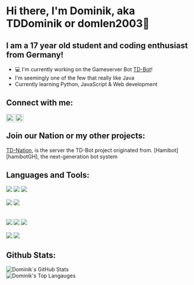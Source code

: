 # Hi there, I'm Dominik, aka TDDominik or domlen2003👋
## I am a 17 year old student and coding enthusiast from Germany!

- 💻 I'm currently working on the Gameserver Bot [TD-Bot][tdbotGH]!
- I'm seemingly one of the few that really like Java
- Currently learning Python, JavaScript & Web development

## Connect with me:

[<img align="left" alt="Dominik| Instagram" width="22px" src="https://cdn.jsdelivr.net/npm/simple-icons@v3/icons/instagram.svg" />][instagram] 
<a href="mailto:dominikalexanderlenz@gmail.com"> <img align="left" alt="Dominik| Email" width="22px" src="https://cdn.jsdelivr.net/npm/simple-icons@3.13.0/icons/gmail.svg"> </a>
<br>
## Join our Nation or my other projects:

[TD-Nation][TD], is the server the TD-Bot project originated from.
[Hamibot][hamibotGH], the next-generation bot system

## Languages and Tools:

<img src="https://img.shields.io/badge/java-007396.svg?&style=for-the-badge&logo=java&logoColor=white"/> <img src="https://img.shields.io/badge/Node-339933.svg?&style=for-the-badge&logo=node.js&logoColor=white"/> <img src="https://img.shields.io/badge/python-319440.svg?&style=for-the-badge&logo=python&logoColor=white"/>
<br>
<br>
<img src="https://img.shields.io/badge/-IntelliJ%20IDEA-5e2495?style=for-the-badge&logo=jetbrains&logoColor=white"/> <img src="https://img.shields.io/badge/android%20studio-3DDC84.svg?&style=for-the-badge&logo=android%20studio&logoColor=white"/>  
<br>
<br>
<img src="https://img.shields.io/badge/git-F05032.svg?&style=for-the-badge&logo=git&logoColor=white"/> <img src="https://img.shields.io/badge/github%20-181717.svg?&style=for-the-badge&logo=github&logoColor=white"/> <img src="https://img.shields.io/badge/gitlab%20-FCA121.svg?&style=for-the-badge&logo=gitlab&logoColor=white"/>
<br>
<br>
<img src="https://img.shields.io/badge/-MongoDB-13aa52?style=for-the-badge&logo=mongodb&logoColor=white"/> <img src="https://img.shields.io/badge/maven-C71A36.svg?&style=for-the-badge&logo=apache%20maven&logoColor=white"/> 

## Github Stats:  
  <img align="center" alt="Dominik´s GitHub Stats" src="https://github-readme-stats.vercel.app/api?username=domlen2003&show_icons=true&hide_border=true" />
    <br>
<img align="" alt="Dominik's Top Langauges" src="https://github-readme-stats.vercel.app/api/top-langs/?username=domlen2003">
  
[TD]: https://discord.gg/wmEUMjnfpb
[instagram]: https://instagram.com/dominik.le_03
[tdbotGH]: https://github.com/Th3Ph4nt0m/TD-Bot
